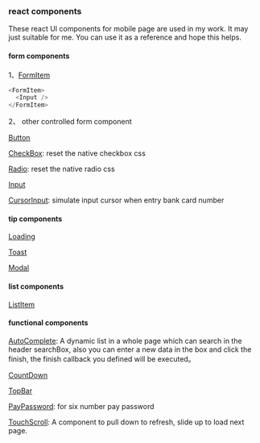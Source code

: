 ### react components

These react UI components for mobile page are used in my work. It may just suitable for me. You can use it as a reference and hope this helps.

#### form components

1、[FormItem](https://github.com/camiler/react-components/tree/master/src/components/formItem)
```js
<FormItem>
  <Input />
</FormItem>
```
2、 other controlled form component

[Button](https://github.com/camiler/react-components/tree/master/src/components/button)

[CheckBox](https://github.com/camiler/react-components/tree/master/src/components/checkBox): reset the native checkbox css

[Radio](https://github.com/camiler/react-components/tree/master/src/components/radio): reset the native radio css

[Input](https://github.com/camiler/react-components/tree/master/src/components/input)

[CursorInput](https://github.com/camiler/react-components/tree/master/src/components/cursorInput): simulate input cursor  when entry bank card number

#### tip components
[Loading](https://github.com/camiler/react-components/tree/master/src/components/loading)

[Toast](https://github.com/camiler/react-components/tree/master/src/components/toast) 

[Modal](https://github.com/camiler/react-components/tree/master/src/components/modal) 

#### list components
[ListItem](https://github.com/camiler/react-components/tree/master/src/components/listItem) 

#### functional components
[AutoComplete](https://github.com/camiler/react-components/tree/master/src/components/autoCompelte): A dynamic list in a whole page which can search in the header searchBox, also you can enter a new data in the box and click the finish, the finish callback you defined will be executed。   

[CountDown](https://github.com/camiler/react-components/tree/master/src/components/countdown)

[TopBar](https://github.com/camiler/react-components/tree/master/src/components/topbar)

[PayPassword](https://github.com/camiler/react-components/tree/master/src/components/payPassword): for six number pay password

[TouchScroll](https://github.com/camiler/react-components/tree/master/src/components/touchScroll): A component to pull down to refresh, slide up to load next page.




 

